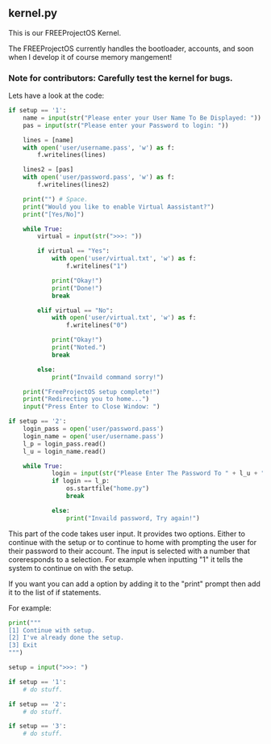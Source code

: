 ## kernel.py

This is our FREEProjectOS Kernel.

The FREEProjectOS currently handles the bootloader, accounts, and soon
when I develop it of course memory mangement!

### Note for contributors: Carefully test the kernel for bugs.

Lets have a look at the code:

```py
if setup == '1':
	name = input(str("Please enter your User Name To Be Displayed: "))
	pas = input(str("Please enter your Password to login: "))

	lines = [name]
	with open('user/username.pass', 'w') as f:
		f.writelines(lines)

	lines2 = [pas]
	with open('user/password.pass', 'w') as f:
		f.writelines(lines2)

	print("") # Space.
	print("Would you like to enable Virtual Aassistant?")
	print("[Yes/No]")

	while True:
		virtual = input(str(">>>: "))

		if virtual == "Yes":
			with open('user/virtual.txt', 'w') as f:
				f.writelines("1")

			print("Okay!")
			print("Done!")
			break

		elif virtual == "No":
			with open('user/virtual.txt', 'w') as f:
				f.writelines("0")

			print("Okay!")
			print("Noted.")
			break

		else:
			print("Invaild command sorry!")

	print("FreeProjectOS setup complete!")
	print("Redirecting you to home...")
	input("Press Enter to Close Window: ")

if setup == '2':
	login_pass = open('user/password.pass')
	login_name = open('user/username.pass')
	l_p = login_pass.read()
	l_u = login_name.read()

	while True:
			login = input(str("Please Enter The Password To " + l_u + ": "))
			if login == l_p:
				os.startfile("home.py")
				break

			else:
				print("Invaild password, Try again!")


```

This part of the code takes user input. It provides
two options. Either to continue with the setup or
to continue to home with prompting the user for their password
to their account. The input is selected with a number that coreresponds to
a selection. For example when inputting "1" it tells the system to continue on with the setup.

If you want you can add a option by adding it to the "print" prompt then
add it to the list of if statements.

For example:
```py
print("""
[1] Continue with setup.
[2] I've already done the setup.
[3] Exit
""")

setup = input(">>>: ")

if setup == '1':
	# do stuff.

if setup == '2':
	# do stuff.

if setup == '3':
	# do stuff.
```